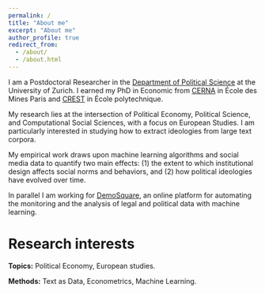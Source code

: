 ```yaml
---
permalink: /
title: "About me"
excerpt: "About me"
author_profile: true
redirect_from:
  - /about/
  - /about.html
---
```


I am a Postdoctoral Researcher in the [Department of Political Science](https://www.ipz.uzh.ch/en.html) at the University of Zurich. I earned my PhD in Economic from [CERNA](https://www.cerna.minesparis.psl.eu/Presentation/) in École des Mines Paris and [CREST](https://crest.science) in École polytechnique.<br/>

My research lies at the intersection of Political Economy, Political Science, and Computational Social Sciences, with a focus on European Studies. I am particularly interested in studying how to extract ideologies from large text corpora.<br/>

My empirical work draws upon machine learning algorithms and social media data to quantify two main effects: (1) the extent to which institutional design affects social norms and behaviors, and (2) how political ideologies have evolved over time.<br/>

In parallel I am working for [DemoSquare](https://demosquare.ch/landing/), an online platform for automating the monitoring and the analysis of legal and political data with machine learning.</div>


Research interests
======
  **Topics:** Political Economy, European studies.
  
  **Methods:** Text as Data, Econometrics, Machine Learning.

